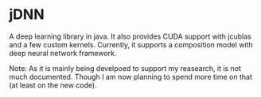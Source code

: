 jDNN
====

A deep learning library in java. It also provides CUDA support with jcublas and a few custom kernels. Currently, it supports a composition model with deep neural network framework.

Note: As it is mainly being develpoed to support my reasearch, it is not much documented. Though I am now planning to spend more time on that (at least on the new code).
